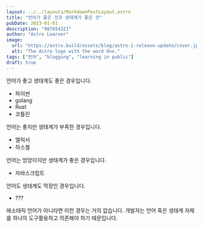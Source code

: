 ```yaml
---
layout: ../../layouts/MarkdownPostLayout.astro
title: "언어가 좋은 것과 생태계가 좋은 것"
pubDate: 2023-01-01
description: "987654321"
author: "Astro Learner"
image:
  url: "https://astro.build/assets/blog/astro-1-release-update/cover.jpeg"
  alt: "The Astro logo with the word One."
tags: ["언어", "blogging", "learning in public"]
draft: true
---
```


언어가 좋고 생태계도 좋은 경우입니다.

- 파이썬
- golang
- Rust
- 코틀린

언어는 좋지만 생태계가 부족한 경우입니다.

- 엘릭서
- 하스켈

언어는 엉망이지만 생태계가 좋은 경우입니다.

- 자바스크립트

언어도 생태계도 막장인 경우입니다.

- ???

에소태릭 언어가 아니라면 이런 경우는 거의 없습니다. 개발자는 언어 혹은 생태계 자체를 하나의 도구활용하고 의존해야 하기 때문입니다.
